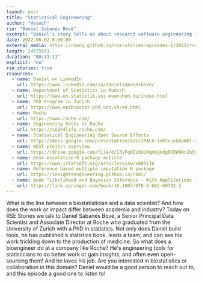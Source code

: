 ```yaml
---
layout: post
title: "Statistical Engineering"
author: "@vsoch"
rse: "Daniel Sabanés Bové"
excerpt: "Daniel's story tells us about research software engineering in biotech."
date: 2022-06-02 0:00:00
external_media: https://rseng.github.io/rse-stories-episodes-1/2022/rse-stories-daniel-sabanes-bove-episode-75.mp3
length: 24725511
duration: "00:31:11"
explicit: "no"
rse_stories: true
resources:
  - name: Daniel on LinkedIn
    url: https://www.linkedin.com/in/danielsabanesbove/
  - name: Department of Statistics in Munich
    url: https://www.en.statistik.uni-muenchen.de/index.html
  - name: PhD Program in Zurich
    url: https://www.epibiostat-phd.uzh.ch/en.html
  - name: Roche
    url: https://www.roche.com/
  - name: Engineering Roles at Roche
    url: https://code4life.roche.com/
  - name: Statistical Engineering Open Source Efforts
    url: https://docs.google.com/presentation/d/e/2PACX-1vR7vuxGbvWBl-xnlYM5Zl0WUGyWFh2D4Opi5nRNVkKDdH_o3e8LwY1OaEH6wN2BfvfwPVA0Dw1kcIxO/pub?slide=id.p
  - name: NEST project overview
    url: https://drive.google.com/file/d/15yFg8Di6nUHgm6jmdg8O0W9mn1hSC_dL/view?usp=sharing
  - name: Dose escalation R package article
    url: https://www.jstatsoft.org/article/view/v089i10
  - name: Reference based multiple imputation R package
    url: https://insightsengineering.github.io/rbmi/
  - name: Book "Likelihood and Bayesian Inference - With Applications in Biology and Medicine"
    url: https://link.springer.com/book/10.1007/978-3-662-60792-3
--- 
```


What is the line between a biostatistician and a data scientist? And how does the work or impact differ between
academia and industry? Today on RSE Stories we talk to Daniel Sabanés Bové, a Senior Principal Data Scientist and Associate Director at Roche who graduated from the University of Zurich with a PhD in statistics. Not only does Daniel build tools, he has published a statistics book, leads a team, and can see his work trickling down to the production of medicine. So what does a bioengineer do at a company like Roche? He's engineering
tools for statisticians to do better work or gain insights, and often even open-sourcing them! And he loves his job.
Are you interested in biostatistics or collaboration in this domain? Daniel would be a good person to reach out to, and this episode a good one to listen to!
